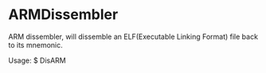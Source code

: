 ARMDissembler
=============

ARM dissembler, will dissemble an ELF(Executable Linking Format) file back to its mnemonic.

Usage: $ DisARM <ELF FILE>

